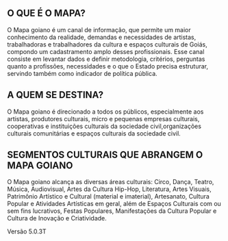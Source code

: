 ## O QUE É O MAPA?
O Mapa goiano é um canal de informação, que permite um maior conhecimento da realidade, demandas e necessidades de artistas, trabalhadoras e trabalhadores da cultura e espaços culturais de Goiás, compondo um cadastramento amplo desses profissionais.
Esse canal consiste em levantar dados e definir metodologia, critérios, perguntas quanto a profissões, necessidades e o que o Estado precisa estruturar, servindo também como indicador de política pública.

## A QUEM SE DESTINA?
O Mapa goiano é direcionado a todos os públicos, especialmente aos artistas, produtores culturais, micro e pequenas empresas culturais, cooperativas e instituições culturais da sociedade civil,organizações culturais comunitárias e espaços culturais da sociedade civil.


## SEGMENTOS CULTURAIS QUE ABRANGEM O MAPA GOIANO
O Mapa goiano alcança as diversas áreas culturais: Circo, Dança, Teatro, Música, Audiovisual, Artes da Cultura Hip-Hop, Literatura, Artes Visuais, Patrimônio Artístico e Cultural (material e imaterial), Artesanato, Cultura Popular e Atividades Artísticas em geral, além de Espaços Culturais com ou sem fins lucrativos, Festas Populares, Manifestações da Cultura Popular e Cultura de Inovação e Criatividade.

<!-- Alterar o número abaixo, e este comentário, para forçar nova build via pipeline -->
<!-- 5.0.3T: TESTE COM PRINTS ADICIONAIS AO GERAR O CSV FINANCEIRO -->
Versão 5.0.3T
